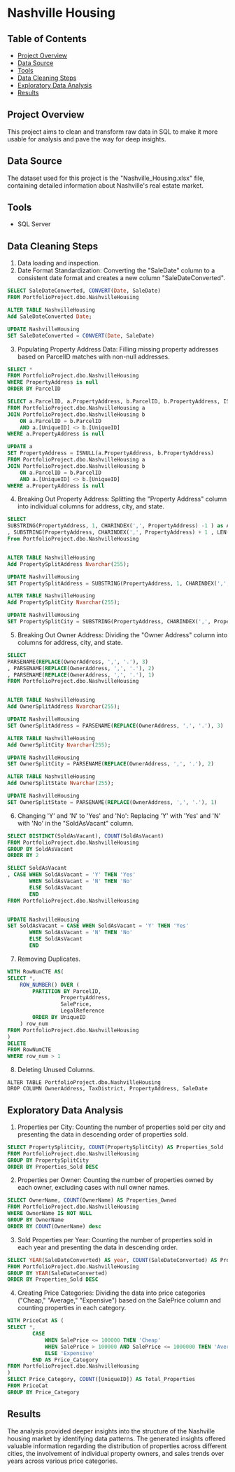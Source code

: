 # Nashville Housing 

<h2>Table of Contents</h2>

- [Project Overview](#project-overview)
- [Data Source](#data-source)
- [Tools](#tools)
- [Data Cleaning Steps](#data-cleaning-steps)
- [Exploratory Data Analysis](#exploratory-data-analysis)
- [Results](#results)

<h2>Project Overview</h2>
This project aims to clean and transform raw data in SQL to make it more usable for analysis and pave the way for deep insights.

<h2>Data Source</h2>
The dataset used for this project is the "Nashville_Housing.xlsx" file, containing detailed information about Nashville's real estate market.

<h2>Tools</h2>

- SQL Server

<h2>Data Cleaning Steps</h2>

1. Data loading and inspection.
2. Date Format Standardization: Converting the "SaleDate" column to a consistent date format and creates a new column "SaleDateConverted".

```sql
SELECT SaleDateConverted, CONVERT(Date, SaleDate)
FROM PortfolioProject.dbo.NashvilleHousing

ALTER TABLE NashvilleHousing
Add SaleDateConverted Date;

UPDATE NashvilleHousing
SET SaleDateConverted = CONVERT(Date, SaleDate)
```

3. Populating Property Address Data: Filling missing property addresses based on ParcelID matches with non-null addresses.

```sql
SELECT *
FROM PortfolioProject.dbo.NashvilleHousing
WHERE PropertyAddress is null
ORDER BY ParcelID

SELECT a.ParcelID, a.PropertyAddress, b.ParcelID, b.PropertyAddress, ISNULL(a.PropertyAddress, b.PropertyAddress)
FROM PortfolioProject.dbo.NashvilleHousing a
JOIN PortfolioProject.dbo.NashvilleHousing b 
    ON a.ParcelID = b.ParcelID
	AND a.[UniqueID] <> b.[UniqueID]
WHERE a.PropertyAddress is null

UPDATE a
SET PropertyAddress = ISNULL(a.PropertyAddress, b.PropertyAddress)
FROM PortfolioProject.dbo.NashvilleHousing a
JOIN PortfolioProject.dbo.NashvilleHousing b 
    ON a.ParcelID = b.ParcelID
	AND a.[UniqueID] <> b.[UniqueID]
WHERE a.PropertyAddress is null

```

4. Breaking Out Property Address: Splitting the "Property Address" column into individual columns for address, city, and state.

```sql
SELECT
SUBSTRING(PropertyAddress, 1, CHARINDEX(',', PropertyAddress) -1 ) as Address
, SUBSTRING(PropertyAddress, CHARINDEX(',', PropertyAddress) + 1 , LEN(PropertyAddress)) as Address
From PortfolioProject.dbo.NashvilleHousing


ALTER TABLE NashvilleHousing
Add PropertySplitAddress Nvarchar(255);

UPDATE NashvilleHousing
SET PropertySplitAddress = SUBSTRING(PropertyAddress, 1, CHARINDEX(',', PropertyAddress) -1)

ALTER TABLE NashvilleHousing
Add PropertySplitCity Nvarchar(255);

UPDATE NashvilleHousing
SET PropertySplitCity = SUBSTRING(PropertyAddress, CHARINDEX(',', PropertyAddress) +1, LEN(PropertyAddress))

```

5. Breaking Out Owner Address: Dividing the "Owner Address" column into columns for address, city, and state.

```sql
SELECT 
PARSENAME(REPLACE(OwnerAddress, ',', '.'), 3)
, PARSENAME(REPLACE(OwnerAddress, ',', '.'), 2)
, PARSENAME(REPLACE(OwnerAddress, ',', '.'), 1)
FROM PortfolioProject.dbo.NashvilleHousing


ALTER TABLE NashvilleHousing
Add OwnerSplitAddress Nvarchar(255);

UPDATE NashvilleHousing
SET OwnerSplitAddress = PARSENAME(REPLACE(OwnerAddress, ',', '.'), 3)

ALTER TABLE NashvilleHousing
Add OwnerSplitCity Nvarchar(255);

UPDATE NashvilleHousing
SET OwnerSplitCity = PARSENAME(REPLACE(OwnerAddress, ',', '.'), 2)

ALTER TABLE NashvilleHousing
Add OwnerSplitState Nvarchar(255);

UPDATE NashvilleHousing
SET OwnerSplitState = PARSENAME(REPLACE(OwnerAddress, ',', '.'), 1)

```

6. Changing 'Y' and 'N' to 'Yes' and 'No': Replacing 'Y' with 'Yes' and 'N' with 'No' in the "SoldAsVacant" column.

```sql
SELECT DISTINCT(SoldAsVacant), COUNT(SoldAsVacant)
FROM PortfolioProject.dbo.NashvilleHousing
GROUP BY SoldAsVacant
ORDER BY 2

SELECT SoldAsVacant
, CASE WHEN SoldAsVacant = 'Y' THEN 'Yes'
       WHEN SoldAsVacant = 'N' THEN 'No'
	   ELSE SoldAsVacant
	   END
FROM PortfolioProject.dbo.NashvilleHousing


UPDATE NashvilleHousing
SET SoldAsVacant = CASE WHEN SoldAsVacant = 'Y' THEN 'Yes'
       WHEN SoldAsVacant = 'N' THEN 'No'
	   ELSE SoldAsVacant
	   END

```

7. Removing Duplicates.

```sql
WITH RowNumCTE AS(
SELECT *, 
    ROW_NUMBER() OVER (
	    PARTITION BY ParcelID,
	             PropertyAddress,
				 SalePrice,
				 LegalReference
        ORDER BY UniqueID
	) row_num
FROM PortfolioProject.dbo.NashvilleHousing
) 
DELETE
FROM RowNumCTE
WHERE row_num > 1

```

8. Deleting Unused Columns.

```
ALTER TABLE PortfolioProject.dbo.NashvilleHousing
DROP COLUMN OwnerAddress, TaxDistrict, PropertyAddress, SaleDate

``` 

<h2>Exploratory Data Analysis</h2>

1. Properties per City: Counting the number of properties sold per city and presenting the data in descending order of properties sold.

```sql
SELECT PropertySplitCity, COUNT(PropertySplitCity) AS Properties_Sold
FROM PortfolioProject.dbo.NashvilleHousing
GROUP BY PropertySplitCity
ORDER BY Properties_Sold DESC
```

2. Properties per Owner: Counting the number of properties owned by each owner, excluding cases with null owner names.

```sql
SELECT OwnerName, COUNT(OwnerName) AS Properties_Owned
FROM PortfolioProject.dbo.NashvilleHousing
WHERE OwnerName IS NOT NULL
GROUP BY OwnerName
ORDER BY COUNT(OwnerName) desc
```

3. Sold Properties per Year: Counting the number of properties sold in each year and presenting the data in descending order.

```sql
SELECT YEAR(SaleDateConverted) AS year, COUNT(SaleDateConverted) AS Properties_Sold
FROM PortfolioProject.dbo.NashvilleHousing
GROUP BY YEAR(SaleDateConverted)
ORDER BY Properties_Sold DESC
```

4. Creating Price Categories: Dividing the data into price categories ("Cheap," "Average," "Expensive") based on the SalePrice column and counting properties in each category.

```sql
WITH PriceCat AS (
SELECT *,
		CASE
			WHEN SalePrice <= 100000 THEN 'Cheap'
			WHEN SalePrice > 100000 AND SalePrice <= 1000000 THEN 'Average'
			ELSE 'Expensive'
		END AS Price_Category
FROM PortfolioProject.dbo.NashvilleHousing
)
SELECT Price_Category, COUNT([UniqueID]) AS Total_Properties
FROM PriceCat
GROUP BY Price_Category
```

<h2>Results</h2>

The analysis provided deeper insights into the structure of the Nashville housing market by identifying data patterns. The generated insights offered valuable information regarding the distribution of properties across different cities, the involvement of individual property owners, and sales trends over years across various price categories.
